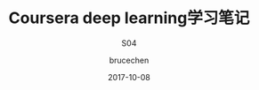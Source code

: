 ---
layout:     post
title:      "Coursera deep learning学习笔记"
subtitle:   "S04"
date:       2017-10-08
author:     "brucechen"
header-img: "img/post-bg-ai.jpg"
published: true
tags:
    - DL
    - 读书笔记
---